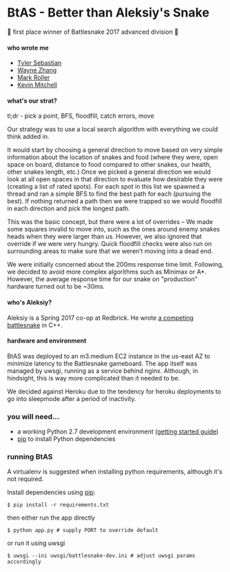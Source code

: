 # BtAS - Better than Aleksiy's Snake

🥇 first place winner of Battlesnake 2017 advanced division 🎉

#### who wrote me

* [Tyler Sebastian](https://github.com/tills13)
* [Wayne Zhang](https://github.com/waynezhang1995)
* [Mark Roller](https://github.com/rollerbrick)
* [Kevin Mitchell](https://github.com/KevinMitchellREDBRICK)

#### what's our strat?

tl;dr - pick a point, BFS, floodfill, catch errors, move

Our strategy was to use a local search algorithm with everything we could think added in.

It would start by choosing a general direction to move based on very simple information about the location of snakes and food (where they were, open space on board, distance to food compared to other snakes, our health, other snakes length, etc.) Once we picked a general direction we would look at all open spaces in that direction to evaluate how desirable they were (creating a list of rated spots). For each spot in this list we spawned a thread and ran a simple BFS to find the best path for each (pursuing the best). If nothing returned a path then we were trapped so we would floodfill in each direction and pick the longest path.

This was the basic concept, but there were a lot of overrides – We made some squares invalid to move into, such as the ones around enemy snakes heads when they were larger than us. However, we also ignored that override if we were very hungry. Quick floodfill checks were also run on surrounding areas to make sure that we weren’t moving into a dead end.

We were initially concerned about the 200ms response time limit. Following, we decided to avoid more complex algorithms such as Minimax or A*. However, the average response time for our snake on "production" hardware turned out to be ~30ms.

#### who's Aleksiy?

Aleksiy is a Spring 2017 co-op at Redbrick. He wrote [a competing battlesnake](https://github.com/aleksiy325/snek) in C++.

#### hardware and environment

BtAS was deployed to an m3.medium EC2 instance in the us-east AZ to minimize latency to the Battlesnake gameboard. The app itself was managed by uwsgi, running as a service behind nginx. Although, in hindsight, this is way more complicated than it needed to be.

We decided against Heroku due to the tendency for heroku deployments to go into sleepmode after a period of inactivity.

### you will need...

* a working Python 2.7 development environment ([getting started guide](http://hackercodex.com/guide/python-development-environment-on-mac-osx/))
* [pip](https://pip.pypa.io/en/latest/installing.html) to install Python dependencies

### running BtAS

A virtualenv is suggested when installing python requirements, although it's not required.

Install dependencies using [pip](https://pip.pypa.io/en/latest/installing.html):
```
$ pip install -r requirements.txt
```

then either run the app directly

```
$ python app.py # supply PORT to override default
```

or run it using uwsgi

```
$ uwsgi --ini uwsgi/battlesnake-dev.ini # adjust uwsgi params accordingly
```
